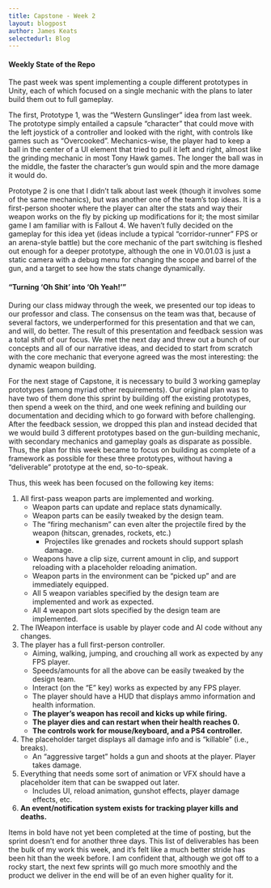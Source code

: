 ```yaml
---
title: Capstone - Week 2
layout: blogpost
author: James Keats
selectedurl: Blog
---
```

#### Weekly State of the Repo

The past week was spent implementing a couple different prototypes in Unity, each of which focused on a single mechanic with the plans to later build them out to full gameplay.

<!--more-->

The first, Prototype 1, was the “Western Gunslinger” idea from last week. The prototype simply entailed a capsule “character” that could move with the left joystick of a controller and looked with the right, with controls like games such as “Overcooked”. Mechanics-wise, the player had to keep a ball in the center of a UI element that tried to pull it left and right, almost like the grinding mechanic in most Tony Hawk games. The longer the ball was in the middle, the faster the character’s gun would spin and the more damage it would do.

Prototype 2 is one that I didn’t talk about last week (though it involves some of the same mechanics), but was another one of the team’s top ideas. It is a first-person shooter where the player can alter the stats and way their weapon works on the fly by picking up modifications for it; the most similar game I am familiar with is Fallout 4. We haven’t fully decided on the gameplay for this idea yet (ideas include a typical “corridor-runner” FPS or an arena-style battle) but the core mechanic of the part switching is fleshed out enough for a deeper prototype, although the one in V0.01.03 is just a static camera with a debug menu for changing the scope and barrel of the gun, and a target to see how the stats change dynamically.

#### “Turning ‘Oh Shit’ into ‘Oh Yeah!’”

During our class midway through the week, we presented our top ideas to our professor and class. The consensus on the team was that, because of several factors, we underperformed for this presentation and that we can, and will, do better. The result of this presentation and feedback session was a total shift of our focus. We met the next day and threw out a bunch of our concepts and all of our narrative ideas, and decided to start from scratch with the core mechanic that everyone agreed was the most interesting: the dynamic weapon building.

For the next stage of Capstone, it is necessary to build 3 working gameplay prototypes (among myriad other requirements). Our original plan was to have two of them done this sprint by building off the existing prototypes, then spend a week on the third, and one week refining and building our documentation and deciding which to go forward with before challenging. After the feedback session, we dropped this plan and instead decided that we would build 3 different prototypes based on the gun-building mechanic, with secondary mechanics and gameplay goals as disparate as possible. Thus, the plan for this week became to focus on building as complete of a framework as possible for these three prototypes, without having a “deliverable” prototype at the end, so-to-speak.

Thus, this week has been focused on the following key items:

1. All first-pass weapon parts are implemented and working.
    * Weapon parts can update and replace stats dynamically.
    * Weapon parts can be easily tweaked by the design team.
    * The “firing mechanism” can even alter the projectile fired by the weapon (hitscan, grenades, rockets, etc.)
        * Projectiles like grenades and rockets should support splash damage.
    * Weapons have a clip size, current amount in clip, and support reloading with a placeholder reloading animation.
    * Weapon parts in the environment can be “picked up” and are immediately equipped.
    * All 5 weapon variables specified by the design team are implemented and work as expected.
    * All 4 weapon part slots specified by the design team are implemented.
2. The IWeapon interface is usable by player code and AI code without any changes.
3. The player has a full first-person controller.
    * Aiming, walking, jumping, and crouching all work as expected by any FPS player.
    * Speeds/amounts for all the above can be easily tweaked by the design team.
    * Interact (on the “E” key) works as expected by any FPS player.
    * The player should have a HUD that displays ammo information and health information.
    * **The player’s weapon has recoil and kicks up while firing.**
    * **The player dies and can restart when their health reaches 0.**
    * **The controls work for mouse/keyboard, and a PS4 controller.**
4. The placeholder target displays all damage info and is “killable” (i.e., breaks).
    * An “aggressive target” holds a gun and shoots at the player. Player takes damage.
5. Everything that needs some sort of animation or VFX should have a placeholder item that can be swapped out later.
    * Includes UI, reload animation, gunshot effects, player damage effects, etc.
6. **An event/notification system exists for tracking player kills and deaths.**

Items in bold have not yet been completed at the time of posting, but the sprint doesn’t end for another three days. This list of deliverables has been the bulk of my work this week, and it’s felt like a much better stride has been hit than the week before. I am confident that, although we got off to a rocky start, the next few sprints will go much more smoothly and the product we deliver in the end will be of an even higher quality for it.
